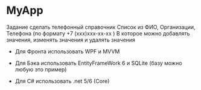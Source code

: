 # MyApp
Задание сделать телефонный справочник
Список из ФИО, Организации, Телефона (по формату +7 (ххх)ххх-хх-хх )
В которое можно добавлять значения, изменять значения и удалять значения
- Для Фронта использовать WPF и MVVM
- Для Бэка использовать EntityFrameWork 6 и SQLite (базу можно любую это пример)

- Для C# использовать .net 5/6 (Core)
